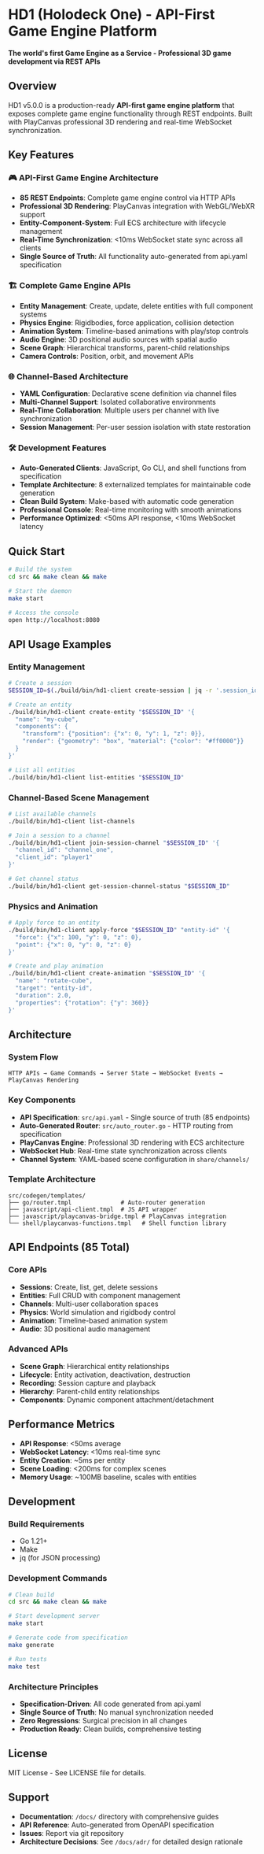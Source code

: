 # HD1 (Holodeck One) - API-First Game Engine Platform

**The world's first Game Engine as a Service - Professional 3D game development via REST APIs**

## Overview

HD1 v5.0.0 is a production-ready **API-first game engine platform** that exposes complete game engine functionality through REST endpoints. Built with PlayCanvas professional 3D rendering and real-time WebSocket synchronization.

## Key Features

### 🎮 API-First Game Engine Architecture
- **85 REST Endpoints**: Complete game engine control via HTTP APIs
- **Professional 3D Rendering**: PlayCanvas integration with WebGL/WebXR support
- **Entity-Component-System**: Full ECS architecture with lifecycle management
- **Real-Time Synchronization**: <10ms WebSocket state sync across all clients
- **Single Source of Truth**: All functionality auto-generated from api.yaml specification

### 🏗️ Complete Game Engine APIs
- **Entity Management**: Create, update, delete entities with full component systems
- **Physics Engine**: Rigidbodies, force application, collision detection
- **Animation System**: Timeline-based animations with play/stop controls
- **Audio Engine**: 3D positional audio sources with spatial audio
- **Scene Graph**: Hierarchical transforms, parent-child relationships
- **Camera Controls**: Position, orbit, and movement APIs

### 🌐 Channel-Based Architecture
- **YAML Configuration**: Declarative scene definition via channel files
- **Multi-Channel Support**: Isolated collaborative environments
- **Real-Time Collaboration**: Multiple users per channel with live synchronization
- **Session Management**: Per-user session isolation with state restoration

### 🛠️ Development Features
- **Auto-Generated Clients**: JavaScript, Go CLI, and shell functions from specification
- **Template Architecture**: 8 externalized templates for maintainable code generation
- **Clean Build System**: Make-based with automatic code generation
- **Professional Console**: Real-time monitoring with smooth animations
- **Performance Optimized**: <50ms API response, <10ms WebSocket latency

## Quick Start

```bash
# Build the system
cd src && make clean && make

# Start the daemon
make start

# Access the console
open http://localhost:8080
```

## API Usage Examples

### Entity Management
```bash
# Create a session
SESSION_ID=$(./build/bin/hd1-client create-session | jq -r '.session_id')

# Create an entity
./build/bin/hd1-client create-entity "$SESSION_ID" '{
  "name": "my-cube",
  "components": {
    "transform": {"position": {"x": 0, "y": 1, "z": 0}},
    "render": {"geometry": "box", "material": {"color": "#ff0000"}}
  }
}'

# List all entities
./build/bin/hd1-client list-entities "$SESSION_ID"
```

### Channel-Based Scene Management
```bash
# List available channels
./build/bin/hd1-client list-channels

# Join a session to a channel
./build/bin/hd1-client join-session-channel "$SESSION_ID" '{
  "channel_id": "channel_one",
  "client_id": "player1"
}'

# Get channel status
./build/bin/hd1-client get-session-channel-status "$SESSION_ID"
```

### Physics and Animation
```bash
# Apply force to an entity
./build/bin/hd1-client apply-force "$SESSION_ID" "entity-id" '{
  "force": {"x": 100, "y": 0, "z": 0},
  "point": {"x": 0, "y": 0, "z": 0}
}'

# Create and play animation
./build/bin/hd1-client create-animation "$SESSION_ID" '{
  "name": "rotate-cube",
  "target": "entity-id",
  "duration": 2.0,
  "properties": {"rotation": {"y": 360}}
}'
```

## Architecture

### System Flow
```
HTTP APIs → Game Commands → Server State → WebSocket Events → PlayCanvas Rendering
```

### Key Components
- **API Specification**: `src/api.yaml` - Single source of truth (85 endpoints)
- **Auto-Generated Router**: `src/auto_router.go` - HTTP routing from specification
- **PlayCanvas Engine**: Professional 3D rendering with ECS architecture
- **WebSocket Hub**: Real-time state synchronization across clients
- **Channel System**: YAML-based scene configuration in `share/channels/`

### Template Architecture
```
src/codegen/templates/
├── go/router.tmpl              # Auto-router generation
├── javascript/api-client.tmpl  # JS API wrapper
├── javascript/playcanvas-bridge.tmpl # PlayCanvas integration
└── shell/playcanvas-functions.tmpl   # Shell function library
```

## API Endpoints (85 Total)

### Core APIs
- **Sessions**: Create, list, get, delete sessions
- **Entities**: Full CRUD with component management
- **Channels**: Multi-user collaboration spaces
- **Physics**: World simulation and rigidbody control
- **Animation**: Timeline-based animation system
- **Audio**: 3D positional audio management

### Advanced APIs
- **Scene Graph**: Hierarchical entity relationships
- **Lifecycle**: Entity activation, deactivation, destruction
- **Recording**: Session capture and playback
- **Hierarchy**: Parent-child entity relationships
- **Components**: Dynamic component attachment/detachment

## Performance Metrics

- **API Response**: <50ms average
- **WebSocket Latency**: <10ms real-time sync
- **Entity Creation**: ~5ms per entity
- **Scene Loading**: <200ms for complex scenes
- **Memory Usage**: ~100MB baseline, scales with entities

## Development

### Build Requirements
- Go 1.21+
- Make
- jq (for JSON processing)

### Development Commands
```bash
# Clean build
cd src && make clean && make

# Start development server
make start

# Generate code from specification
make generate

# Run tests
make test
```

### Architecture Principles
- **Specification-Driven**: All code generated from api.yaml
- **Single Source of Truth**: No manual synchronization needed
- **Zero Regressions**: Surgical precision in all changes
- **Production Ready**: Clean builds, comprehensive testing

## License

MIT License - See LICENSE file for details.

## Support

- **Documentation**: `/docs/` directory with comprehensive guides
- **API Reference**: Auto-generated from OpenAPI specification
- **Issues**: Report via git repository
- **Architecture Decisions**: See `/docs/adr/` for detailed design rationale